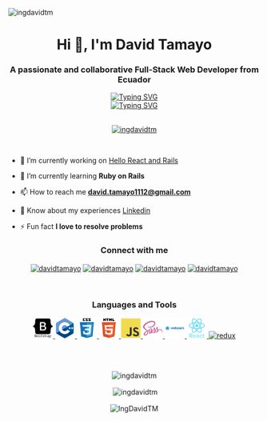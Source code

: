 <p align="left"> <img src="https://komarev.com/ghpvc/?username=ingdavidtm&label=Profile%20views&color=0e75b6&style=flat" alt="ingdavidtm" /> </p>
<h1 align="center">Hi 👋, I'm David Tamayo</h1>
<h3 align="center">A passionate and collaborative Full-Stack Web Developer from Ecuador</h3>
<div align="center">
  <a href="https://git.io/typing-svg"><img src="https://readme-typing-svg.herokuapp.com?font=Fira+Code&size=40&pause=1100&color=53A718&center=true&vCenter=true&width=435&lines=%22Hello%2C+World!%22" alt="Typing SVG" /></a>
</div>
<div align="center">
  <a href="https://git.io/typing-svg"><img src="https://readme-typing-svg.herokuapp.com?font=Fira+Code&size=15&duration=1250&color=53A718&background=000000&center=true&vCenter=true&multiline=true&width=360&height=120&lines=00100010+01001000+01100101+01101100;01101100+01101111+00101100+00100000;01010111+01101111+01110010+01101100;01100100+00100001+00100010" alt="Typing SVG" /></a>
</div>

<div>‎ </div>
<p align="center"> <a href="https://github.com/ryo-ma/github-profile-trophy"><img src="https://github-profile-trophy.vercel.app/?username=ingdavidtm" alt="ingdavidtm" /></a> </p>
<div>‎ </div>

- 🔭 I’m currently working on [Hello React and Rails](https://github.com/IngDavidTM/hello-rails-back-end)

- 🌱 I’m currently learning **Ruby on Rails**

- 📫 How to reach me **david.tamayo1112@gmail.com**

- 📄 Know about my experiences [Linkedin](https://www.linkedin.com/in/ing-david-tamayo)

- ⚡ Fun fact **I love to resolve problems**

<h3 align="center">Connect with me</h3>
<p align="center">
<a href="https://twitter.com/david5tm" target="blank"><img align="center" src="https://cdn.jsdelivr.net/npm/simple-icons@3.0.1/icons/twitter.svg" alt="davidtamayo" height="30" width="40" /></a>
<a href="https://www.linkedin.com/in/ing-david-tamayo/" target="blank"><img align="center" src="https://cdn.jsdelivr.net/npm/simple-icons@3.0.1/icons/linkedin.svg" alt="davidtamayo" height="30" width="40" /></a>
<a href="https://stackoverflow.com/users/20215198/david-tamayo" target="blank"><img align="center" src="https://cdn.jsdelivr.net/npm/simple-icons@3.0.1/icons/stackoverflow.svg" alt="davidtamayo" height="30" width="40" /></a>
<a href="https://www.instagram.com/davitam123/" target="blank"><img align="center" src="https://cdn.jsdelivr.net/npm/simple-icons@3.0.1/icons/instagram.svg" alt="davidtamayo" height="30" width="40" /></a>

</p>
<div>‎ </div>

<h3 align="center">Languages and Tools</h3>
<p align="center"> <a href="https://getbootstrap.com" target="_blank" rel="noreferrer"> <img src="https://raw.githubusercontent.com/devicons/devicon/master/icons/bootstrap/bootstrap-plain-wordmark.svg" alt="bootstrap" width="40" height="40"/> </a> <a href="https://www.w3schools.com/cpp/" target="_blank" rel="noreferrer"> <img src="https://raw.githubusercontent.com/devicons/devicon/master/icons/cplusplus/cplusplus-original.svg" alt="cplusplus" width="40" height="40"/> </a> <a href="https://www.w3schools.com/css/" target="_blank" rel="noreferrer"> <img src="https://raw.githubusercontent.com/devicons/devicon/master/icons/css3/css3-original-wordmark.svg" alt="css3" width="40" height="40"/> </a> <a href="https://www.w3.org/html/" target="_blank" rel="noreferrer"> <img src="https://raw.githubusercontent.com/devicons/devicon/master/icons/html5/html5-original-wordmark.svg" alt="html5" width="40" height="40"/> </a> <a href="https://developer.mozilla.org/en-US/docs/Web/JavaScript" target="_blank" rel="noreferrer"> <img src="https://raw.githubusercontent.com/devicons/devicon/master/icons/javascript/javascript-original.svg" alt="javascript" width="40" height="40"/> </a> <a href="https://sass-lang.com" target="_blank" rel="noreferrer"> <img src="https://raw.githubusercontent.com/devicons/devicon/master/icons/sass/sass-original.svg" alt="sass" width="40" height="40"/> </a> <a href="https://webpack.js.org" target="_blank" rel="noreferrer"> <img src="https://raw.githubusercontent.com/devicons/devicon/d00d0969292a6569d45b06d3f350f463a0107b0d/icons/webpack/webpack-original-wordmark.svg" alt="webpack" width="40" height="40"/> </a> <a href="https://reactjs.org/" target="_blank"> <img src="https://github.com/devicons/devicon/blob/master/icons/react/react-original-wordmark.svg" alt="react" width="40" height="40"/> </a> <a href="https://redux.js.org/" target="_blank"> <img src="https://d33wubrfki0l68.cloudfront.net/0834d0215db51e91525a25acf97433051f280f2f/c30f5/img/redux.svg" alt="redux" width="40" height="40"/> </a></p>

<div>‎ </div>
<div>‎ </div>

<p align="center"><img align="center" src="https://github-readme-stats.vercel.app/api/top-langs?username=ingdavidtm&show_icons=true&locale=en&layout=compact" alt="ingdavidtm" /></p>

<p align="center">&nbsp;<img align="center" src="https://github-readme-stats.vercel.app/api?username=ingdavidtm&show_icons=true&locale=en" alt="ingdavidtm" /></p>

<p align="center"><img align="center" src="https://github-readme-streak-stats.herokuapp.com/?user=IngDavidTM&" alt="IngDavidTM" /></p>

